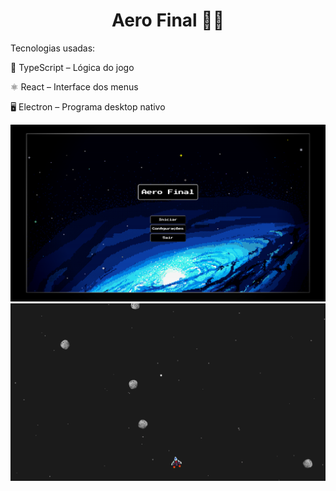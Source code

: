 <h1 align="center">Aero Final 🚀👾</h1>

<p>Tecnologias usadas:<p>
<p>🎯 TypeScript – Lógica do jogo<p>
<p>⚛️ React – Interface dos menus<p>
<p>🖥️ Electron – Programa desktop nativo<p>

![Menu](./public/Menu.png)
![Jogo](./public/EmJogo.png)
